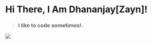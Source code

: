 # Hi There, I Am Dhananjay[Zayn]!

> ### I like to code sometimes!.

![](https://discord.c99.nl/widget/theme-1/767627938433597450.png)  

